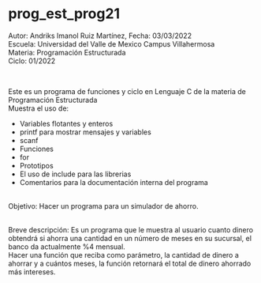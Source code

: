 # prog_est_prog21
<p>Autor: Andriks Imanol Ruiz Martínez, Fecha: 03/03/2022 <br>
Escuela: Universidad del Valle de Mexico Campus Villahermosa <br>
Materia: Programación Estructurada <br>
Ciclo: 01/2022</p>
<br>
<p>Este es un programa de  funciones y ciclo en Lenguaje C de la materia de Programación Estructurada<br>
Muestra el uso de:
  <ul>
    <li>Variables flotantes y enteros</li>
    <li>printf para mostrar mensajes y variables</li>
    <li>scanf</li>
    <li>Funciones</li>
    <li>for</li>
    <li>Prototipos</li>
    <li>El uso de include para las librerias</li>
    <li>Comentarios para la documentación interna del programa</li>
    </ul>
    </p>
<br>
Objetivo: Hacer un programa para un simulador de ahorro.
<br>
<br>
<p>Breve descripción:
Es un programa que le muestra al usuario cuanto dinero obtendrá si ahorra
una cantidad en un número de meses en su sucursal, el banco da actualmente %4 mensual.
<br>
Hacer una función que reciba como parámetro, la cantidad de dinero a ahorrar y a cuántos meses, 
 la función retornará el total de dinero ahorrado más intereses.
<br>
</p>
